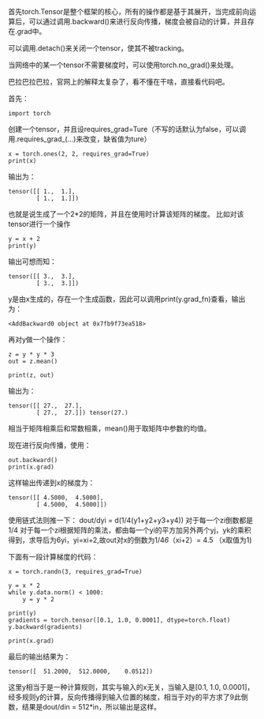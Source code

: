 首先torch.Tensor是整个框架的核心，所有的操作都是基于其展开，当完成前向运算后，可以通过调用.backward()来进行反向传播，梯度会被自动的计算，并且存在.grad中。

可以调用.detach()来关闭一个tensor，使其不被tracking。

当网络中的某一个tensor不需要梯度时，可以使用torch.no_grad()来处理。

巴拉巴拉巴拉，官网上的解释太复杂了，看不懂在干啥，直接看代码吧。

首先：
```
import torch
```
创建一个tensor，并且设requires_grad=Ture（不写的话默认为false，可以调用.requires_grad_(...)来改变，缺省值为ture）
```
x = torch.ones(2, 2, requires_grad=True)
print(x)
```
输出为：
```
tensor([[ 1.,  1.],
        [ 1.,  1.]])
```
也就是说生成了一个2*2的矩阵，并且在使用时计算该矩阵的梯度。
比如对该tensor进行一个操作
```
y = x + 2
print(y)
```
输出可想而知：
```
tensor([[ 3.,  3.],
        [ 3.,  3.]])
```
y是由x生成的，存在一个生成函数，因此可以调用print(y.grad_fn)查看，输出为：
```
<AddBackward0 object at 0x7fb9f73ea518>
```
再对y做一个操作：
```
z = y * y * 3
out = z.mean()

print(z, out)
```
输出为：
```
tensor([[ 27.,  27.],
        [ 27.,  27.]]) tensor(27.)
```
相当于矩阵相乘后和常数相乘，mean()用于取矩阵中参数的均值。

现在进行反向传播，使用：
```
out.backward()
print(x.grad)
```
这样输出传递到x的梯度为：
```
tensor([[ 4.5000,  4.5000],
        [ 4.5000,  4.5000]])
```

使用链式法则推一下：
dout/dyi = d(1/4(y1+y2+y3+y4))
对于每一个zi倒数都是1/4
对于每一个zi根据矩阵的乘法，都由每一个yi的平方加另外两个yj，yk的乘积得到，求导后为6yi，yi=xi+2,故out对x的倒数为1/4*6*（xi+2）= 4.5 （x取值为1)


下面有一段计算梯度的代码：
```
x = torch.randn(3, requires_grad=True)

y = x * 2
while y.data.norm() < 1000:
    y = y * 2

print(y)
gradients = torch.tensor([0.1, 1.0, 0.0001], dtype=torch.float)
y.backward(gradients)

print(x.grad)
```
最后的输出结果为：
```
tensor([  51.2000,  512.0000,    0.0512])
```
这里y相当于是一种计算规则，其实与输入的x无关，当输入是[0.1, 1.0, 0.0001]，经多规则y的计算，反向传播得到输入位置的梯度，相当于对y的平方求了9此倒数，结果是dout/din = 512*in，所以输出是这样。
